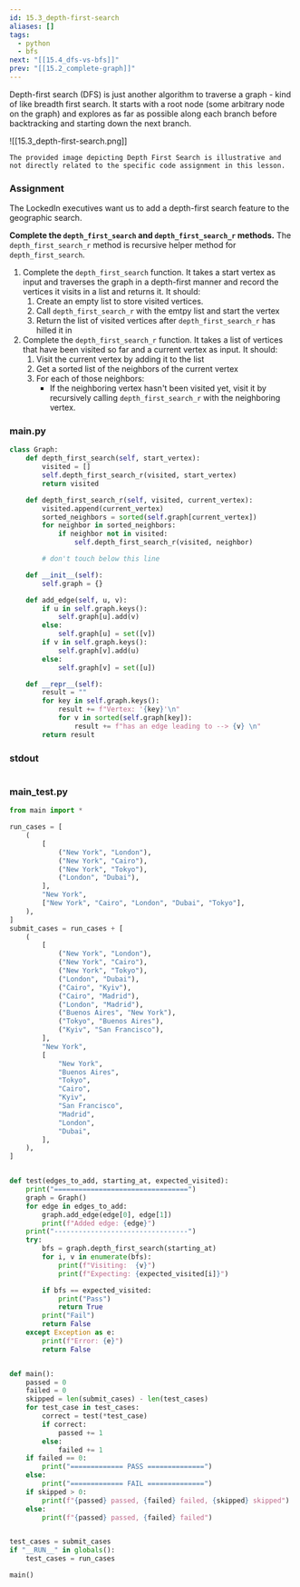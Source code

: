 ```yaml
---
id: 15.3_depth-first-search
aliases: []
tags:
  - python
  - bfs
next: "[[15.4_dfs-vs-bfs]]"
prev: "[[15.2_complete-graph]]"
---
```

Depth-first search (DFS) is just another algorithm to traverse a graph - 
kind of like breadth first search.
It starts with a root node (some arbitrary node on the graph)
and explores as far as possible along each branch before backtracking and starting down the next branch.

![[15.3_depth-first-search.png]]

    The provided image depicting Depth First Search is illustrative and not directly related to the specific code assignment in this lesson.

### Assignment
The LockedIn executives want us to add a depth-first search feature to the geographic search.

**Complete the `depth_first_search` and `depth_first_search_r` methods.**
The `depth_first_search_r` method is recursive helper method for `depth_first_search`.

1. Complete the `depth_first_search` function. It takes a start vertex as input and traverses the graph in a depth-first manner and record the vertices it visits in a list and returns it. It should:
    1. Create an empty list to store visited vertices.
    2. Call `depth_first_search_r` with the emtpy list and start the vertex
    3. Return the list of visited vertices after `depth_first_search_r` has hilled it in
2. Complete the `depth_first_search_r` function. It takes a list of vertices that have been visited so far and a current vertex as input. It should:
    1. Visit the current vertex by adding it to the list
    2. Get a sorted list of the neighbors of the current vertex
    3. For each of those neighbors:
        - If the neighboring vertex hasn't been visited yet, visit it by recursively calling `depth_first_search_r` with the neighboring vertex.

### main.py
``` python
class Graph:
    def depth_first_search(self, start_vertex):
        visited = []
        self.depth_first_search_r(visited, start_vertex)
        return visited

    def depth_first_search_r(self, visited, current_vertex):
        visited.append(current_vertex)
        sorted_neighbors = sorted(self.graph[current_vertex])
        for neighbor in sorted_neighbors:
            if neighbor not in visited:
                self.depth_first_search_r(visited, neighbor)

        # don't touch below this line

    def __init__(self):
        self.graph = {}

    def add_edge(self, u, v):
        if u in self.graph.keys():
            self.graph[u].add(v)
        else:
            self.graph[u] = set([v])
        if v in self.graph.keys():
            self.graph[v].add(u)
        else:
            self.graph[v] = set([u])

    def __repr__(self):
        result = ""
        for key in self.graph.keys():
            result += f"Vertex: '{key}'\n"
            for v in sorted(self.graph[key]):
                result += f"has an edge leading to --> {v} \n"
        return result
```

### stdout

```bash
```

### main_test.py

```python
from main import *

run_cases = [
    (
        [
            ("New York", "London"),
            ("New York", "Cairo"),
            ("New York", "Tokyo"),
            ("London", "Dubai"),
        ],
        "New York",
        ["New York", "Cairo", "London", "Dubai", "Tokyo"],
    ),
]
submit_cases = run_cases + [
    (
        [
            ("New York", "London"),
            ("New York", "Cairo"),
            ("New York", "Tokyo"),
            ("London", "Dubai"),
            ("Cairo", "Kyiv"),
            ("Cairo", "Madrid"),
            ("London", "Madrid"),
            ("Buenos Aires", "New York"),
            ("Tokyo", "Buenos Aires"),
            ("Kyiv", "San Francisco"),
        ],
        "New York",
        [
            "New York",
            "Buenos Aires",
            "Tokyo",
            "Cairo",
            "Kyiv",
            "San Francisco",
            "Madrid",
            "London",
            "Dubai",
        ],
    ),
]


def test(edges_to_add, starting_at, expected_visited):
    print("=================================")
    graph = Graph()
    for edge in edges_to_add:
        graph.add_edge(edge[0], edge[1])
        print(f"Added edge: {edge}")
    print("---------------------------------")
    try:
        bfs = graph.depth_first_search(starting_at)
        for i, v in enumerate(bfs):
            print(f"Visiting:  {v}")
            print(f"Expecting: {expected_visited[i]}")

        if bfs == expected_visited:
            print("Pass")
            return True
        print("Fail")
        return False
    except Exception as e:
        print(f"Error: {e}")
        return False


def main():
    passed = 0
    failed = 0
    skipped = len(submit_cases) - len(test_cases)
    for test_case in test_cases:
        correct = test(*test_case)
        if correct:
            passed += 1
        else:
            failed += 1
    if failed == 0:
        print("============= PASS ==============")
    else:
        print("============= FAIL ==============")
    if skipped > 0:
        print(f"{passed} passed, {failed} failed, {skipped} skipped")
    else:
        print(f"{passed} passed, {failed} failed")


test_cases = submit_cases
if "__RUN__" in globals():
    test_cases = run_cases

main()
```


